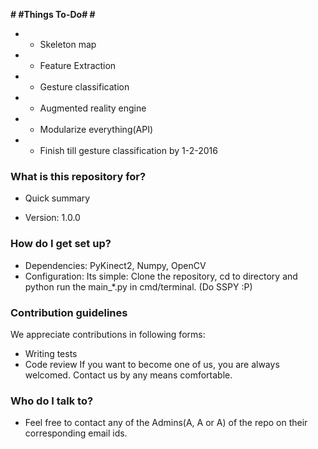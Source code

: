 **# #Things To-Do# #**
* * Skeleton map
* * Feature Extraction
* * Gesture classification
* * Augmented reality engine
* * Modularize everything(API)
* * Finish till gesture classification by 1-2-2016

### What is this repository for? ###

* Quick summary

* Version: 1.0.0

### How do I get set up? ###

* Dependencies: PyKinect2, Numpy, OpenCV
* Configuration:
Its simple: Clone the repository, cd to directory and python run the main_*.py in cmd/terminal. (Do SSPY :P)

### Contribution guidelines ###
We appreciate contributions in following forms: 
* Writing tests
* Code review
If you want to become one of us, you are always welcomed. Contact us by any means comfortable.

### Who do I talk to? ###
* Feel free to contact any of the Admins(A, A or A) of the repo on their corresponding email ids.